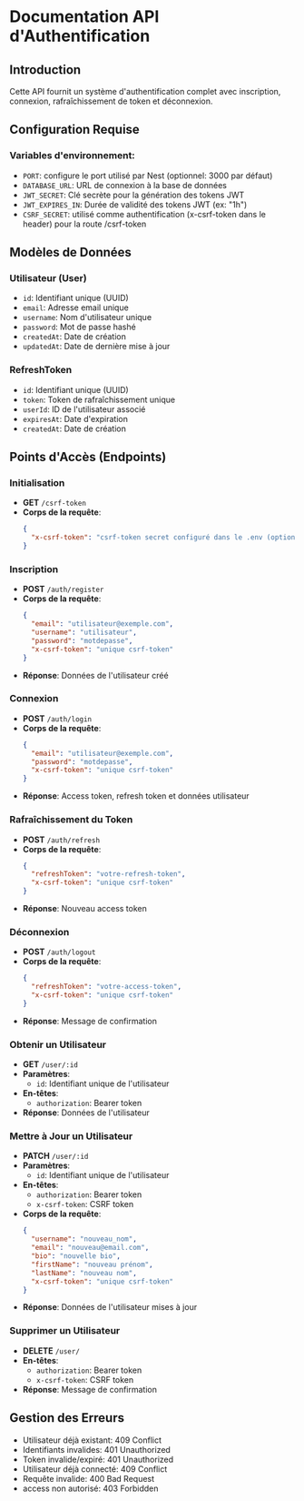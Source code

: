 # Documentation API d'Authentification

## Introduction

Cette API fournit un système d'authentification complet avec inscription, connexion, rafraîchissement de token et
déconnexion.

## Configuration Requise

### Variables d'environnement:

- `PORT`: configure le port utilisé par Nest (optionnel: 3000 par défaut)
- `DATABASE_URL`: URL de connexion à la base de données
- `JWT_SECRET`: Clé secrète pour la génération des tokens JWT
- `JWT_EXPIRES_IN`: Durée de validité des tokens JWT (ex: "1h")
- `CSRF_SECRET`: utilisé comme authentification (x-csrf-token dans le header) pour la route /csrf-token

## Modèles de Données

### Utilisateur (User)

- `id`: Identifiant unique (UUID)
- `email`: Adresse email unique
- `username`: Nom d'utilisateur unique
- `password`: Mot de passe hashé
- `createdAt`: Date de création
- `updatedAt`: Date de dernière mise à jour

### RefreshToken

- `id`: Identifiant unique (UUID)
- `token`: Token de rafraîchissement unique
- `userId`: ID de l'utilisateur associé
- `expiresAt`: Date d'expiration
- `createdAt`: Date de création

## Points d'Accès (Endpoints)

### Initialisation 

- **GET** `/csrf-token`
- **Corps de la requête**:
  ```json
  { 
    "x-csrf-token": "csrf-token secret configuré dans le .env (optionnel)"
  }
   ```

### Inscription

- **POST** `/auth/register`
- **Corps de la requête**:
  ```json
  {
    "email": "utilisateur@exemple.com",
    "username": "utilisateur",
    "password": "motdepasse",
    "x-csrf-token": "unique csrf-token"
  }
  ```
- **Réponse**: Données de l'utilisateur créé

### Connexion

- **POST** `/auth/login`
- **Corps de la requête**:
  ```json
  {
    "email": "utilisateur@exemple.com",
    "password": "motdepasse",
    "x-csrf-token": "unique csrf-token"
  }
  ```
- **Réponse**: Access token, refresh token et données utilisateur

### Rafraîchissement du Token

- **POST** `/auth/refresh`
- **Corps de la requête**:
  ```json
  {
    "refreshToken": "votre-refresh-token",
    "x-csrf-token": "unique csrf-token"
  }
  ```
- **Réponse**: Nouveau access token

### Déconnexion

- **POST** `/auth/logout`
- **Corps de la requête**:
  ```json
  {
    "refreshToken": "votre-access-token",
    "x-csrf-token": "unique csrf-token"
  }
  ```
- **Réponse**: Message de confirmation

### Obtenir un Utilisateur

- **GET** `/user/:id`
- **Paramètres**:
  - `id`: Identifiant unique de l'utilisateur
- **En-têtes**:
  - `authorization`: Bearer token
- **Réponse**: Données de l'utilisateur

### Mettre à Jour un Utilisateur

- **PATCH** `/user/:id`
- **Paramètres**:
  - `id`: Identifiant unique de l'utilisateur
- **En-têtes**:
  - `authorization`: Bearer token
  - `x-csrf-token`: CSRF token
- **Corps de la requête**:
  ```json
  {
    "username": "nouveau_nom",
    "email": "nouveau@email.com", 
    "bio": "nouvelle bio",
    "firstName": "nouveau prénom",
    "lastName": "nouveau nom",
    "x-csrf-token": "unique csrf-token"
  }
  ```
- **Réponse**: Données de l'utilisateur mises à jour

### Supprimer un Utilisateur

- **DELETE** `/user/`
- **En-têtes**:
  - `authorization`: Bearer token
  - `x-csrf-token`: CSRF token
- **Réponse**: Message de confirmation
## Gestion des Erreurs

- Utilisateur déjà existant: 409 Conflict
- Identifiants invalides: 401 Unauthorized
- Token invalide/expiré: 401 Unauthorized
- Utilisateur déjà connecté: 409 Conflict
- Requête invalide: 400 Bad Request
- access non autorisé: 403 Forbidden
